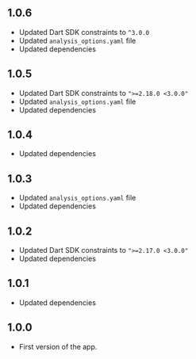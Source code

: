 ## 1.0.6
 - Updated Dart SDK constraints to `^3.0.0`
 - Updated `analysis_options.yaml` file
 - Updated dependencies

## 1.0.5
 - Updated Dart SDK constraints to `">=2.18.0 <3.0.0"`
 - Updated `analysis_options.yaml` file
 - Updated dependencies

## 1.0.4
 - Updated dependencies

## 1.0.3
 - Updated `analysis_options.yaml` file
 - Updated dependencies

## 1.0.2
 - Updated Dart SDK constraints to `">=2.17.0 <3.0.0"`
 - Updated dependencies

## 1.0.1
 - Updated dependencies

## 1.0.0
 - First version of the app.
